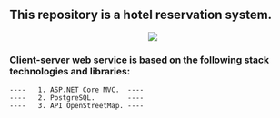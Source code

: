 ## This repository is a hotel reservation system.

<p align="center">
  <img src="https://avatars.mds.yandex.net/get-images-cbir/9610900/f8KPaIFdu-7t8Xtx7a8rMQ1388/ocr">
</p>

### Client-server web service is based on the following stack technologies and libraries:
```git
----   1. ASP.NET Core MVC.  ----
----   2. PostgreSQL.        ----
----   3. API OpenStreetMap. ----
```
